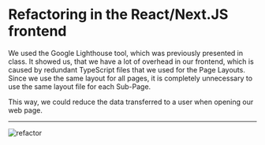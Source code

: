 # Refactoring in the React/Next.JS frontend

We used the Google Lighthouse tool, which was previously presented in class. It showed us, that we have a lot of overhead in our frontend, which is caused by redundant TypeScript files that we used for the Page Layouts. Since we use the same layout for all pages, it is completely unnecessary to use the same layout file for each Sub-Page. 

This way, we could reduce the data transferred to a user when opening our web page.

---
![refactor](https://github.com/SE-TINF22B6/time2shine/assets/59262249/9bc3ae2a-9bed-4b51-ac97-35b9decf42cb)

